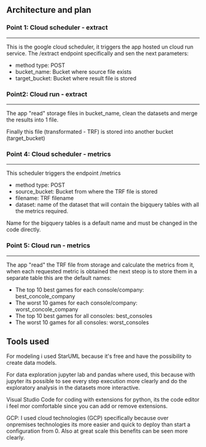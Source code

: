 ## Architecture and plan

### Point 1: Cloud scheduler - extract
---
This is the google cloud scheduler, it triggers the app hosted un cloud run service.  The /extract endpoint specifically and sen the next parameters: 

* method type: POST
* bucket_name: Bucket where source file exists
* target_bucket: Bucket where result file is stored

### Point2: Cloud run - extract
---
The app "read" storage files in bucket_name, clean the datasets and merge the results into 1 file.

Finally this file (transformated - TRF) is stored into another bucket (target_bucket)

### Point 4: Cloud scheduler - metrics
---
This scheduler triggers the endpoint /metrics

* method type: POST
* source_bucket: Bucket from where the TRF file is stored
* filename: TRF filename
* dataset: name of the dataset that will contain the bigquery tables with all the metrics required.

Name for the bigquery tables is a default name and must be changed in the code directly.

### Point 5: Cloud run - metrics
---
The app "read" the TRF file from storage and calculate the metrics from it, when each requested metric is obtained the next steop is to store them in a separate table this are the default names:

* The top 10 best games for each console/company: best_concole_company
* The worst 10 games for each console/company: worst_concole_company
* The top 10 best games for all consoles: best_consoles
* The worst 10 games for all consoles: worst_consoles


## Tools used

For modeling i used StarUML because it's free and have the possibility to create data models.

For data exploration jupyter lab and pandas where used,  this because with jupyter its possible to see every step execution more clearly and do the exploratory analysis in the datasets more interactive. 

Visual Studio Code for coding with extensions for python,  its the code editor i feel mor comfortable since you can add or remove extensions.

GCP: I used cloud technologies (GCP) specifically because over onpremises technologies its more easier and quick to deploy than start a configuration from 0. Also at great scale this benefits can be seen more clearly.